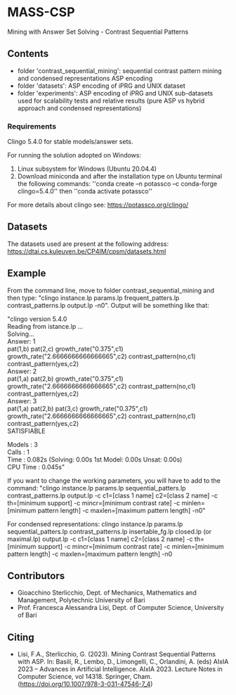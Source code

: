# MASS-CSP
Mining with Answer Set Solving - Contrast Sequential Patterns

## Contents
- folder 'contrast_sequential_mining': sequential contrast pattern mining and condensed representations ASP encoding
- folder 'datasets': ASP encoding of iPRG and UNIX dataset
- folder 'experiments': ASP encoding of iPRG and UNIX sub-datasets used for scalability tests and relative results (pure ASP vs hybrid approach and condensed representations)

### Requirements 
Clingo 5.4.0 for stable models/answer sets.

For running the solution adopted on Windows:
1. Linux subsystem for Windows (Ubuntu 20.04.4) 
2. Download miniconda and after the installation type on Ubuntu terminal the following commands:
''conda create –n potassco –c conda-forge clingo=5.4.0'' then
''conda activate potassco''

For more details about clingo see: https://potassco.org/clingo/

## Datasets
The datasets used are present at the following address: https://dtai.cs.kuleuven.be/CP4IM/cpsm/datasets.html

## Example
From the command line, move to folder contrast_sequential_mining and then type: "clingo instance.lp params.lp frequent_patters.lp contrast_patterns.lp output.lp -n0". Output will be something like that:

"clingo version 5.4.0  
 Reading from istance.lp ...  
 Solving...  
 Answer: 1  
 pat(1,b) pat(2,c) growth_rate("0.375",c1) growth_rate("2.6666666666666665",c2) contrast_pattern(no,c1) contrast_pattern(yes,c2)    
 Answer: 2  
 pat(1,a) pat(2,b) growth_rate("0.375",c1) growth_rate("2.6666666666666665",c2) contrast_pattern(no,c1) contrast_pattern(yes,c2)  
 Answer: 3  
 pat(1,a) pat(2,b) pat(3,c) growth_rate("0.375",c1) growth_rate("2.6666666666666665",c2) contrast_pattern(no,c1) contrast_pattern(yes,c2)  
 SATISFIABLE  

 Models       : 3  
 Calls        : 1  
 Time         : 0.082s (Solving: 0.00s 1st Model: 0.00s Unsat: 0.00s)  
 CPU Time     : 0.045s"  

 If you want to change the working parameters, you will have to add to the command: "clingo instance.lp params.lp sequential_patters.lp contrast_patterns.lp output.lp -c c1=\[class 1 name\] c2=\[class 2 name\] -c th=\[minimum support\] -c mincr=\[minimum contrast rate\] -c minlen=\[minimum pattern length\] -c maxlen=\[maximum pattern length\] -n0"

 For condensed representations: clingo instance.lp params.lp sequential_patters.lp contrast_patterns.lp insertable_fg.lp closed.lp (or maximal.lp) output.lp -c c1=\[class 1 name\] c2=\[class 2 name\] -c th=\[minimum support\] -c mincr=\[minimum contrast rate\] -c minlen=\[minimum pattern length\] -c maxlen=\[maximum pattern length\] -n0 


## Contributors
- Gioacchino Sterlicchio, Dept. of Mechanics, Mathematics and Management, Polytechnic University of Bari
- Prof. Francesca Alessandra Lisi, Dept. of Computer Science, University of Bari


## Citing
- Lisi, F.A., Sterlicchio, G. (2023). Mining Contrast Sequential Patterns with ASP. In: Basili, R., Lembo, D., Limongelli, C., Orlandini, A. (eds) AIxIA 2023 – Advances in Artificial Intelligence. AIxIA 2023. Lecture Notes in Computer Science, vol 14318. Springer, Cham. (https://doi.org/10.1007/978-3-031-47546-7_4)
